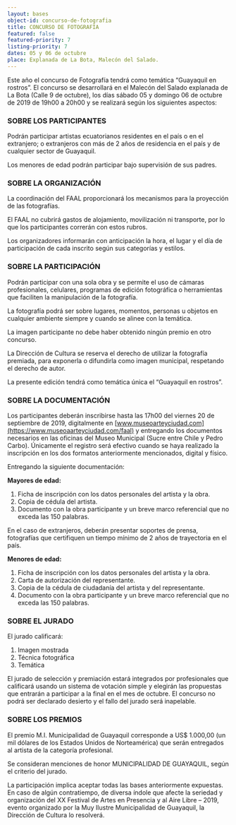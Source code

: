 ```yaml
---
layout: bases
object-id: concurso-de-fotografia
title: CONCURSO DE FOTOGRAFÍA
featured: false
featured-priority: 7
listing-priority: 7
dates: 05 y 06 de octubre
place: Explanada de La Bota, Malecón del Salado.
---
```

Este año el concurso de Fotografía tendrá como temática “Guayaquil en rostros”. El concurso se desarrollará en el Malecón del Salado explanada de La Bota (Calle 9 de octubre), los días sábado 05 y domingo 06 de octubre de 2019 de 19h00 a 20h00 y se realizará según los siguientes aspectos:

### SOBRE LOS PARTICIPANTES

Podrán participar artistas ecuatorianos residentes en el país o en el extranjero; o extranjeros con más de 2 años de residencia en el país y de cualquier sector de Guayaquil.

Los menores de edad podrán participar bajo supervisión de sus padres.

### SOBRE LA ORGANIZACIÓN

La coordinación del FAAL proporcionará los mecanismos para la proyección de las fotografías.

El FAAL no cubrirá gastos de alojamiento, movilización ni transporte, por lo que los participantes correrán con estos rubros.

Los organizadores informarán con anticipación la hora, el lugar y el día de participación de cada inscrito según sus categorías y estilos.

### SOBRE LA PARTICIPACIÓN

Podrán participar con una sola obra y se permite el uso de cámaras profesionales, celulares, programas de edición fotográfica o herramientas que faciliten la manipulación de la fotografía.

La fotografía podrá ser sobre lugares, momentos, personas u objetos en cualquier ambiente siempre y cuando se alinee con la temática.

La imagen participante no debe haber obtenido ningún premio en otro concurso.

La Dirección de Cultura se reserva el derecho de utilizar la fotografía premiada, para exponerla o difundirla como imagen municipal, respetando el derecho de autor.

La presente edición tendrá como temática única el “Guayaquil en rostros”.

### SOBRE LA DOCUMENTACIÓN

Los participantes deberán inscribirse hasta las 17h00 del viernes 20 de septiembre de 2019, digitalmente en [www.museoarteyciudad.com](https://www.museoaarteyciudad.com/faal) y entregando los documentos necesarios en las oficinas del Museo Municipal (Sucre entre Chile y Pedro Carbo). Únicamente el registro será efectivo cuando se haya realizado la inscripción en los dos formatos anteriormente mencionados, digital y físico.

Entregando la siguiente documentación:

**Mayores de edad:**

1. Ficha de inscripción con los datos personales del artista y la obra.
1. Copia de cédula del artista.
1. Documento con la obra participante y un breve marco referencial que no exceda las 150 palabras.

En el caso de extranjeros, deberán presentar soportes de prensa, fotografías que certifiquen un tiempo mínimo de 2 años de trayectoria en el país.



**Menores de edad:**

1. Ficha de inscripción con los datos personales del artista y la obra.
1. Carta de autorización del representante.
1. Copia de la cédula de ciudadanía del artista y del representante.
1. Documento con la obra participante y un breve marco referencial que no exceda las 150 palabras.



### SOBRE EL JURADO

El jurado calificará:

1. Imagen mostrada
1. Técnica fotográfica
1. Temática

El jurado de selección y premiación estará integrados por profesionales que calificará usando un sistema de votación simple y elegirán las propuestas que entrarán a participar a la final en el mes de octubre. El concurso no podrá ser declarado desierto y el fallo del jurado será inapelable.

### SOBRE LOS PREMIOS

El premio M.I. Municipalidad de Guayaquil corresponde a US$ 1.000,00 (un mil dólares de los Estados Unidos de Norteamérica) que serán entregados al artista de la categoría profesional.

Se consideran menciones de honor MUNICIPALIDAD DE GUAYAQUIL, según el criterio del jurado.

La participación implica aceptar todas las bases anteriormente expuestas. En caso de algún contratiempo, de diversa índole que afecte la seriedad y organización del XX Festival de Artes en Presencia y al Aire Libre – 2019, evento organizado por la Muy Ilustre Municipalidad de Guayaquil, la Dirección de Cultura lo resolverá.
